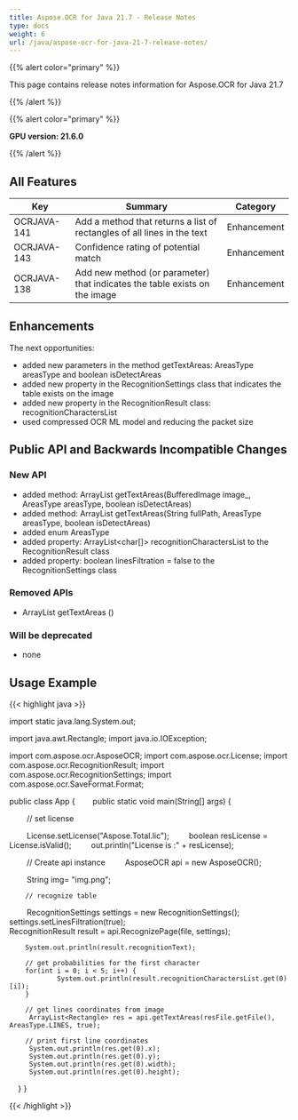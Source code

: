 ```yaml
---
title: Aspose.OCR for Java 21.7 - Release Notes
type: docs
weight: 6
url: /java/aspose-ocr-for-java-21-7-release-notes/
---
```


{{% alert color="primary" %}}

This page contains release notes information for Aspose.OCR for Java 21.7

{{% /alert %}}

{{% alert color="primary" %}}

**GPU version: 21.6.0**

{{% /alert %}}

## All Features

|Key|Summary|Category|
|---|---|---|
|OCRJAVA-141|Add a method that returns a list of rectangles of all lines in the text|Enhancement|
|OCRJAVA-143|Confidence rating of potential match|Enhancement|
|OCRJAVA-138|Add new method (or parameter) that indicates the table exists on the image|Enhancement|


## Enhancements

The next opportunities:

- added new parameters in the method getTextAreas:  AreasType areasType and boolean isDetectAreas
- added new property in the RecognitionSettings class that indicates the table exists on the image
- added new property in the RecognitionResult class: recognitionCharactersList
- used compressed OCR ML model and reducing the packet size

## Public API and Backwards Incompatible Changes

### New API

-  added method: ArrayList<Rectangle> getTextAreas(BufferedImage image_, AreasType areasType, boolean isDetectAreas)
-  added method: ArrayList<Rectangle> getTextAreas(String fullPath, AreasType areasType, boolean isDetectAreas)
-  added enum AreasType
-  added property: ArrayList<char[]> recognitionCharactersList to the RecognitionResult class
-  added property: boolean linesFiltration = false to the RecognitionSettings class

### Removed APIs

-  ArrayList<Rectangle> getTextAreas ()


### Will be deprecated

- none

## Usage Example

{{< highlight java >}}

import static java.lang.System.out;

import java.awt.Rectangle;
import java.io.IOException;

import com.aspose.ocr.AsposeOCR;
import com.aspose.ocr.License;
import com.aspose.ocr.RecognitionResult;
import com.aspose.ocr.RecognitionSettings;
import com.aspose.ocr.SaveFormat.Format;


public class App {
       public static void main(String[] args) {

        // set license    

        License.setLicense("Aspose.Total.lic");
        boolean resLicense = License.isValid();
        out.println("License is :" + resLicense);

        // Create api instance
        AsposeOCR api = new AsposeOCR();

        String img= "img.png";		
		
		// recognize table
        RecognitionSettings settings = new RecognitionSettings();	
		settings.setLinesFiltration(true);	
		RecognitionResult result = api.RecognizePage(file, settings);
		
		System.out.println(result.recognitionText);	
		
		// get probabilities for the first character
		for(int i = 0; i < 5; i++) {
            	System.out.println(result.recognitionCharactersList.get(0)[i]);
        }
		
		// get lines coordinates from image
		 ArrayList<Rectangle> res = api.getTextAreas(resFile.getFile(), AreasType.LINES, true);
		 
		// print first line coordinates
		 System.out.println(res.get(0).x);
		 System.out.println(res.get(0).y);
		 System.out.println(res.get(0).width);
		 System.out.println(res.get(0).height);
    }
}

{{< /highlight >}}
